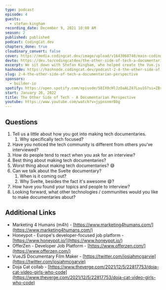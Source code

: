 ```yaml
---
type: podcast
episode: 4
guests:
  - stefan-kingham
recording_date: December 9, 2021 10:00 AM
season: 2
published: published
podcast: CodingCat.dev
chapters_done: true
cloudinary_convert: false
cover: https://media.codingcat.dev/image/upload/v1643068740/main-codingcatdev-photo/TheOtherSideofTech.png
devto: https://dev.to/codingcatdev/the-other-side-of-tech-a-documentarian-perspective-37p1
excerpt: We sit down with Stefan Kingham, who helped create the Vue.js documentary and will soon be releasing a new Svelte documentary.
hashnode: https://hashnode.codingcat.dev/podcast-2-4-the-other-side-of-tech-a-documentarian-perspective
slug: 2-4-the-other-side-of-tech-a-documentarian-perspective
sponsors:
  - builder-io
spotify: https://open.spotify.com/episode/58IX9cHlJzOaALZ47Lou1G?si=ZBrRct2YStuRNR60jaDNNg
start: January 26, 2022
title: The Other Side of Tech - A Documentarian Perspective
youtube: https://www.youtube.com/watch?v=jypnsnmrBbg
---
```


## Questions

1. Tell us a little about how you got into making tech documentaries.
   1. Why specifically tech focused?
2. Have you noticed the tech community is different from others you’ve interviewed?
3. How do people tend to react when you ask for an interview?
4. Best thing about making tech documentaries?
5. Worst thing about making tech documentaries? 😅
6. Can we talk about the Svelte documentary?
   1. When is it coming out?
   2. Why Svelte, besides the fact it's awesome 😄?
7. How have you found your topics and people to interview?
8. Looking forward, what other technologies / communities would you like to make documentaries about?

## Additional Links

- Marketing 4 Humans (m4h) - [https://www.marketing4humans.com/](https://www.marketing4humans.com/)
- Honeypot - Europe's developer-focused job platform - [https://www.honeypot.io/](https://www.honeypot.io/)
- OfferZen - Developer Job Platform - [https://www.offerzen.com/](https://www.offerzen.com/)
- VueJS Documentary Film Maker - [https://twitter.com/josiahmcgarvie](https://twitter.com/josiahmcgarvie)
- Doja Cat collab - [https://www.theverge.com/2021/12/5/22817753/doja-cat-video-girls-who-code](https://www.theverge.com/2021/12/5/22817753/doja-cat-video-girls-who-code)
